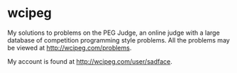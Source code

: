 wcipeg
======

My solutions to problems on the PEG Judge, an online judge with a large database of competition programming style problems.  All the problems may be viewed at http://wcipeg.com/problems.

My account is found at http://wcipeg.com/user/sadface.
